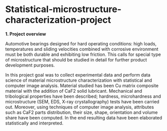 # Statistical-microstructure-characterization-project

__1. Project overview__

Automotive bearings designed for hard operating conditions: high loads, temperatures and sliding velocities combined with corrosive environment must be both durable and exhibiting low friction. This calls for special type of microstructure that should be studied in detail for further product development purposes.

In this project goal was to collect experimental data and perform data science of material microstructure characterization with statistical and computer image analysis. Material studied has been Cu matrix composite material with the addition of CaF2 solid lubricant. Mechanical and tribological properties have been described; 
hardness, microhardness and microstructure (SEM, EDS, X-ray crystallography) tests have been carried out. Moreover, using techniques of computer image analysis, 
attributes such as CaF2 parts distribution, their size, shape, orientation and volume share have been computed. In the end resulting data have been elaborated 
statistically and interpreted.
